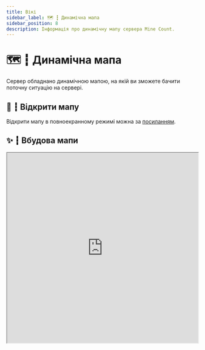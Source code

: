 ```yaml
---
title: Вікі
sidebar_label: 🗺️ ┇ Динамічна мапа
sidebar_position: 8
description: Інформація про динамічну мапу сервера Mine Count.
---
```

# 🗺️ ┇ Динамічна мапа

Сервер обладнано динамічною мапою, на якій ви зможете бачити поточну ситуацію на сервері.

## 🔗 ┇ Відкрити мапу

Відкрити мапу в повноекранному режимі можна за [посиланням](http://89.35.49.91:25569/).

## ✨ ┇ Вбудова мапи

<iframe src="http://89.35.49.91:25569/" height="500px" width="100%"></iframe>
